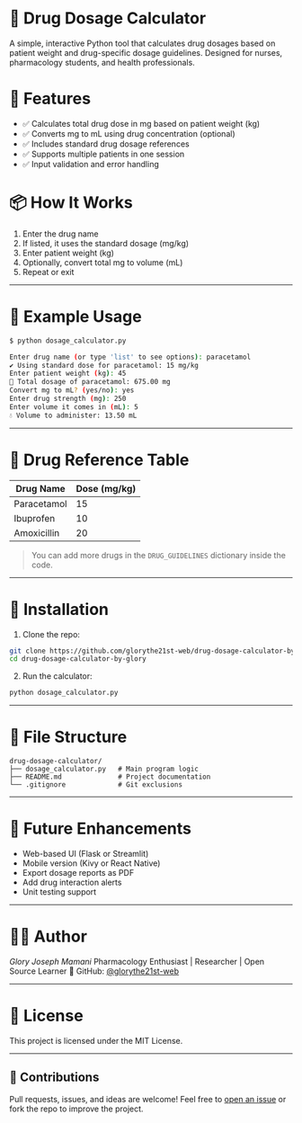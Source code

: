 # 💊 Drug Dosage Calculator

A simple, interactive Python tool that calculates drug dosages based on patient weight and drug-specific dosage guidelines. Designed for nurses, pharmacology students, and health professionals.

# 🚀 Features

- ✅ Calculates total drug dose in mg based on patient weight (kg)
- ✅ Converts mg to mL using drug concentration (optional)
- ✅ Includes standard drug dosage references
- ✅ Supports multiple patients in one session
- ✅ Input validation and error handling

# 📦 How It Works

1. Enter the drug name
2. If listed, it uses the standard dosage (mg/kg)
3. Enter patient weight (kg)
4. Optionally, convert total mg to volume (mL)
5. Repeat or exit

---

# 🧪 Example Usage

```bash
$ python dosage_calculator.py

Enter drug name (or type 'list' to see options): paracetamol
✔ Using standard dose for paracetamol: 15 mg/kg
Enter patient weight (kg): 45
💉 Total dosage of paracetamol: 675.00 mg
Convert mg to mL? (yes/no): yes
Enter drug strength (mg): 250
Enter volume it comes in (mL): 5
💧 Volume to administer: 13.50 mL
````

---

# 🧠 Drug Reference Table

| Drug Name   | Dose (mg/kg) |
| ----------- | ------------ |
| Paracetamol | 15           |
| Ibuprofen   | 10           |
| Amoxicillin | 20           |

> You can add more drugs in the `DRUG_GUIDELINES` dictionary inside the code.

---

# 🔧 Installation

1. Clone the repo:

```bash
git clone https://github.com/glorythe21st-web/drug-dosage-calculator-by-glory.git
cd drug-dosage-calculator-by-glory
```

2. Run the calculator:

```bash
python dosage_calculator.py
```

---

# 📁 File Structure

```
drug-dosage-calculator/
├── dosage_calculator.py   # Main program logic
├── README.md              # Project documentation
└── .gitignore             # Git exclusions
```

---

# 📌 Future Enhancements

* Web-based UI (Flask or Streamlit)
* Mobile version (Kivy or React Native)
* Export dosage reports as PDF
* Add drug interaction alerts
* Unit testing support

---

# 👨‍⚕️ Author

*Glory Joseph Mamani*
Pharmacology Enthusiast | Researcher | Open Source Learner
🔗 GitHub: [@glorythe21st-web](https://github.com/glorythe21st-web)

---

# 📜 License

This project is licensed under the MIT License.

---

## 🙌 Contributions

Pull requests, issues, and ideas are welcome!
Feel free to [open an issue](https://github.com/glorythe21st-web/drug-dosage-calculator-by-glory/issues) or fork the repo to improve the project.

```
